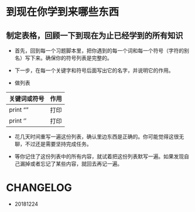 
# 到现在你学到来哪些东西


## 制定表格，回顾一下到现在为止已经学到的所有知识


- 首先，回到每一个习题脚本里，把你遇到的每一个词和每一个符号（字符的别名）写下来。确保你的符号列表是完整的。

- 下一步，在每一个关键字和符号后面写出它的名字，并说明它的作用。

-  做列表


|关键词或符号  | 作用     |
|------------|---------|
| print  “”    |    打印 |
| print ‘’     |    打印 |










- 花几天时间重写一遍这份列表，确认里边东西是正确的。你可能觉得这很无聊，不过还是需要坚持完成任务。


- 等你记住了这份列表中的所有内容，就试着把这份列表默写一遍。如果发现自己漏掉或者忘记了某些内容，就回去再记一遍。




# CHANGELOG
- 20181224
